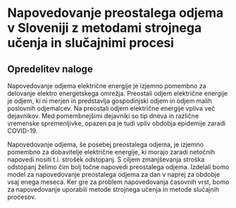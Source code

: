 # Napovedovanje preostalega odjema v Sloveniji z metodami strojnega učenja in slučajnimi procesi

## Opredelitev naloge

Napovedovanje odjema električne energije je izjemno pomembno za delovanje elektro energetskega omrežja. Preostali odjem električne energije je odjem, ki ni merjen in predstavlja gospodinjski odjem in odjem malih poslovnih odjemalcev. Na preostali odjem električne energije vpliva več dejavnikov. Med pomembnejšimi dejavniki so tip dneva in različne vremenske spremenljivke, opazen pa je tudi vpliv obdobja epidemije zaradi COVID-19.

Napovedovanje odjema, še posebej preostalega odjema, je izjemno pomembno za dobavitelje električne energije, ki morajo zaradi netočnih napovedi nositi t.i. strošek odstopanj. S ciljem zmanjševanja stroška odstopanj želimo čim bolj točne napovedi preostalega odjema. Izdelali bomo model za napovedovanje preostalega odjema za dan v naprej za obdobje vsaj enega meseca. Ker gre za problem napovedovanja časovnih vrst, bomo za napovedovanje uporabili metode strojnega učenja in metode slučajnih procesov.
